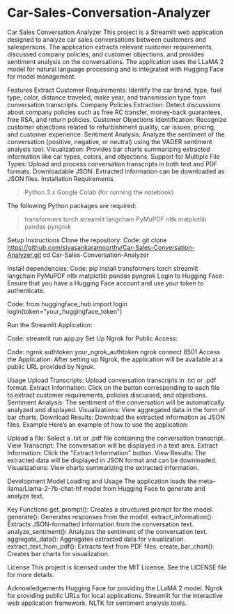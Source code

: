 # Car-Sales-Conversation-Analyzer
Car Sales Conversation Analyzer
This project is a Streamlit web application designed to analyze car sales conversations between customers and salespersons. The application extracts relevant customer requirements, discussed company policies, and customer objections, and provides sentiment analysis on the conversations. The application uses the LLaMA 2 model for natural language processing and is integrated with Hugging Face for model management.

Features
Extract Customer Requirements: 
                  Identify the car brand, type, fuel type, color, distance traveled, make year, and transmission type from conversation transcripts.
Company Policies Extraction:
                  Detect discussions about company policies such as free RC transfer, money-back guarantees, free RSA, and return policies.
Customer Objections Identification: 
                  Recognize customer objections related to refurbishment quality, car issues, pricing, and customer experience.
Sentiment Analysis: 
                  Analyze the sentiment of the conversation (positive, negative, or neutral) using the VADER sentiment analysis tool.
Visualization:
                  Provides bar charts summarizing extracted information like car types, colors, and objections.
Support for Multiple File Types: 
                  Upload and process conversation transcripts in both text and PDF formats.
Downloadable JSON: 
                  Extracted information can be downloaded as JSON files.
Installation Requirements
>Python 3.x
>Google Colab (for running the notebook)

The following Python packages are required:
>transformers
>torch
>streamlit
>langchain
>PyMuPDF
>nltk
>matplotlib
>pandas
>pyngrok

Setup Instructions
Clone the repository:
Code:
git clone https://github.com/sivasankaramoorthy/Car-Sales-Conversation-Analyzer.git
cd Car-Sales-Conversation-Analyzer

Install dependencies:
Code:
pip install transformers torch streamlit langchain PyMuPDF nltk matplotlib pandas pyngrok
Login to Hugging Face: Ensure that you have a Hugging Face account and use your token to authenticate.

Code:
from huggingface_hub import login
login(token="your_huggingface_token")

Run the Streamlit Application:

Code:
streamlit run app.py
Set Up Ngrok for Public Access:

Code:
ngrok authtoken your_ngrok_authtoken
ngrok connect 8501
Access the Application: After setting up Ngrok, the application will be available at a public URL provided by Ngrok.

Usage
Upload Transcripts:
              Upload conversation transcripts in .txt or .pdf format.
Extract Information:
              Click on the button corresponding to each file to extract customer requirements, policies discussed, and objections.
Sentiment Analysis:
              The sentiment of the conversation will be automatically analyzed and displayed.
Visualizations:
              View aggregated data in the form of bar charts.
Download Results:
              Download the extracted information as JSON files.
Example
Here’s an example of how to use the application:

Upload a file: Select a .txt or .pdf file containing the conversation transcript.
View Transcript: The conversation will be displayed in a text area.
Extract Information: Click the "Extract Information" button.
View Results: The extracted data will be displayed in JSON format and can be downloaded.
Visualizations: View charts summarizing the extracted information.

Development
Model Loading and Usage
The application loads the meta-llama/Llama-2-7b-chat-hf model from Hugging Face to generate and analyze text.

Key Functions
get_prompt(): Creates a structured prompt for the model.
generate(): Generates responses from the model.
extract_information(): Extracts JSON-formatted information from the conversation text.
analyze_sentiment(): Analyzes the sentiment of the conversation text.
aggregate_data(): Aggregates extracted data for visualization.
extract_text_from_pdf(): Extracts text from PDF files.
create_bar_chart(): Creates bar charts for visualization.


License
This project is licensed under the MIT License. See the LICENSE file for more details.

Acknowledgements
Hugging Face for providing the LLaMA 2 model.
Ngrok for providing public URLs for local applications.
Streamlit for the interactive web application framework.
NLTK for sentiment analysis tools.
